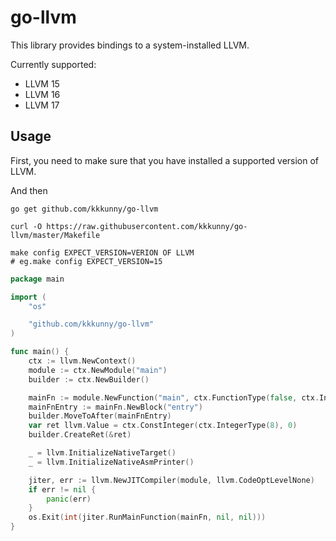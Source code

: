 # go-llvm

This library provides bindings to a system-installed LLVM.

Currently supported:

* LLVM 15
* LLVM 16
* LLVM 17

## Usage

First, you need to make sure that you have installed a supported version of LLVM.

And then

```shell
go get github.com/kkkunny/go-llvm
```

```shell
curl -O https://raw.githubusercontent.com/kkkunny/go-llvm/master/Makefile
```

```shell
make config EXPECT_VERSION=VERION OF LLVM
# eg.make config EXPECT_VERSION=15
```

```go
package main

import (
	"os"

	"github.com/kkkunny/go-llvm"
)

func main() {
	ctx := llvm.NewContext()
	module := ctx.NewModule("main")
	builder := ctx.NewBuilder()

	mainFn := module.NewFunction("main", ctx.FunctionType(false, ctx.IntegerType(8)))
	mainFnEntry := mainFn.NewBlock("entry")
	builder.MoveToAfter(mainFnEntry)
	var ret llvm.Value = ctx.ConstInteger(ctx.IntegerType(8), 0)
	builder.CreateRet(&ret)

	_ = llvm.InitializeNativeTarget()
	_ = llvm.InitializeNativeAsmPrinter()

	jiter, err := llvm.NewJITCompiler(module, llvm.CodeOptLevelNone)
	if err != nil {
		panic(err)
	}
	os.Exit(int(jiter.RunMainFunction(mainFn, nil, nil)))
}
```
